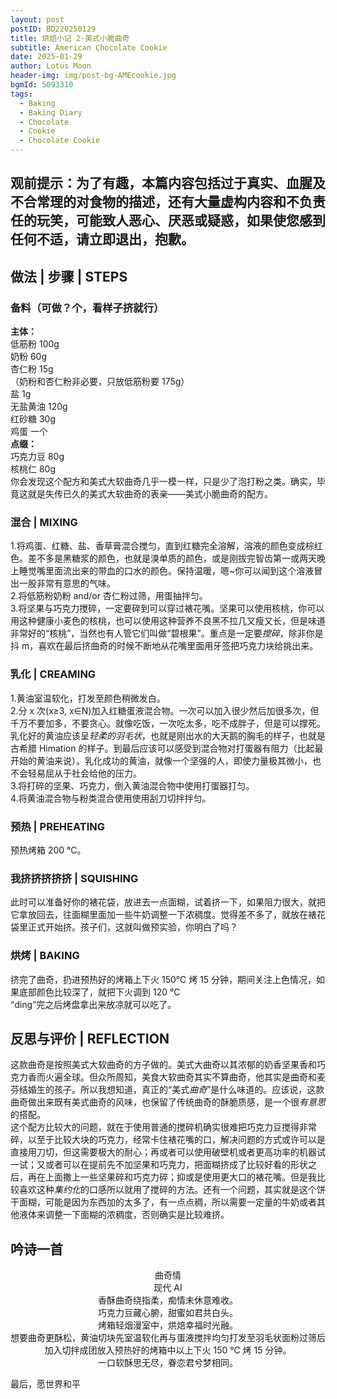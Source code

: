 ```yaml
---
layout: post
postID: BD220250129
title: 烘焙小记 2·美式小脆曲奇
subtitle: American Chocolate Cookie
date: 2025-01-29
author: Lotus Moon
header-img: img/post-bg-AMEcookie.jpg
bgmId: 5093310
tags:
  - Baking
  - Baking Diary
  - Chocolate
  - Cookie
  - Chocolate Cookie
---
```


## 观前提示：为了有趣，本篇内容包括过于真实、血腥及不合常理的对食物的描述，还有大量虚构内容和不负责任的玩笑，可能致人恶心、厌恶或疑惑，如果使您感到任何不适，请立即退出，抱歉。

## 做法 | 步骤 | STEPS

### 备料（可做？个，看样子挤就行）

**主体：**  
低筋粉 100g  
奶粉 60g  
杏仁粉 15g  
（奶粉和杏仁粉非必要，只放低筋粉要 175g）  
盐 1g  
无盐黄油 120g  
红砂糖 30g  
鸡蛋 一个  
**点缀：**  
巧克力豆 80g  
核桃仁 80g  
你会发现这个配方和美式大软曲奇几乎一模一样，只是少了泡打粉之类。确实，毕竟这就是失传已久的美式大软曲奇的表亲——美式小脆曲奇的配方。

### 混合 | MIXING

1.将鸡蛋、红糖、盐、香草膏混合搅匀，直到红糖完全溶解，溶液的颜色变成棕红色。差不多是黑糖浆的颜色，也就是溴单质的颜色，或是刚拔完智齿第一或两天晚上睡觉嘴里面流出来的带血的口水的颜色。保持温暖，嗯~你可以闻到这个溶液冒出一股非常有意思的气味。  
2.将低筋粉奶粉 and/or 杏仁粉过筛，用蛋抽拌匀。  
3.将坚果与巧克力搅碎，一定要碎到可以穿过裱花嘴。坚果可以使用核桃，你可以用这种健康小麦色的核桃，也可以使用这种营养不良黑不拉几又瘦又长，但是味道非常好的“核桃”，当然也有人管它们叫做“碧根果”。重点是一定要*搅碎*，除非你是抖 m，喜欢在最后挤曲奇的时候不断地从花嘴里面用牙签把巧克力块给挑出来。

### 乳化 | CREAMING

1.黄油室温软化，打发至颜色稍微发白。  
2.分 x 次(x≥3, x∈N)加入红糖蛋液混合物。一次可以加入很少然后加很多次，但千万不要加多，不要贪心。就像吃饭，一次吃太多，吃不成胖子，但是可以撑死。乳化好的黄油应该呈*轻柔的羽毛状*，也就是刚出水的大天鹅的胸毛的样子，也就是古希腊 Himation 的样子。到最后应该可以感受到混合物对打蛋器有阻力（比起最开始的黄油来说）。乳化成功的黄油，就像一个坚强的人，即使力量极其微小，也不会轻易屈从于社会给他的压力。  
3.将打碎的坚果、巧克力，倒入黄油混合物中使用打蛋器打匀。  
4.将黄油混合物与粉类混合使用使用刮刀切拌拌匀。

### 预热 | PREHEATING

预热烤箱 200 ℃。

### 我挤挤挤挤挤 | SQUISHING

此时可以准备好你的裱花袋，放进去一点面糊，试着挤一下，如果阻力很大，就把它拿放回去，往面糊里面加一些牛奶调整一下浓稠度。觉得差不多了，就放在裱花袋里正式开始挤。孩子们，这就叫做预实验，你明白了吗？

### 烘烤 | BAKING

挤完了曲奇，扔进预热好的烤箱上下火 150℃ 烤 15 分钟，期间关注上色情况，如果底部颜色比较深了，就把下火调到 120 ℃  
“ding”完之后烤盘拿出来放凉就可以吃了。

## 反思与评价 | REFLECTION

这款曲奇是按照美式大软曲奇的方子做的。美式大曲奇以其浓郁的奶香坚果香和巧克力香而火遍全球。但众所周知，美食大软曲奇其实不算曲奇，他其实是曲奇和麦芬结婚生的孩子。所以我想知道，真正的“美式*曲奇*”是什么味道的。应该说，这款曲奇做出来既有美式曲奇的风味，也保留了传统曲奇的酥脆质感，是一个很*有意思*的搭配。  
这个配方比较大的问题，就在于使用普通的搅碎机确实很难把巧克力豆搅得非常碎，以至于比较大块的巧克力，经常卡住裱花嘴的口，解决问题的方式或许可以是直接用刀切，但这需要极大的耐心；再或者可以使用破壁机或者更高功率的机器试一试；又或者可以在提前先不加坚果和巧克力，把面糊挤成了比较好看的形状之后，再在上面撒上一些坚果碎和巧克力碎；抑或是使用更大口的裱花嘴。但是我比较喜欢这种*集约化*的口感所以就用了搅碎的方法。还有一个问题，其实就是这个饼干面糊，可能是因为东西加的太多了，有一点点稠，所以需要一定量的牛奶或者其他液体来调整一下面糊的浓稠度，否则确实是比较难挤。

## 吟诗一首

<center>曲奇情</center>  
<center>现代 AI  </center>
<center>香酥曲奇绕指柔，痴情未休意难收。  </center>
<center>巧克力豆藏心腑，甜蜜如君共白头。  </center>
<center>烤箱轻烟漫室中，烘焙幸福时光融。  </center>
<center>想要曲奇更酥松，黄油切块先室温软化再与蛋液搅拌均匀打发至羽毛状面粉过筛后加入切拌成团放入预热好的烤箱中以上下火 150 ℃ 烤 15 分钟。  </center>
<center>一口软酥思无尽，眷恋君兮梦相同。 </center>

最后，愿世界和平
